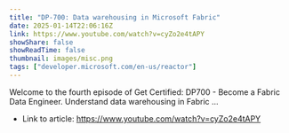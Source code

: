 ```yaml
---
title: "DP-700: Data warehousing in Microsoft Fabric"
date: 2025-01-14T22:06:16Z
link: https://www.youtube.com/watch?v=cyZo2e4tAPY
showShare: false
showReadTime: false
thumbnail: images/misc.png
tags: ["developer.microsoft.com/en-us/reactor"]
---
```

Welcome to the fourth episode of Get Certified: DP700 - Become a Fabric Data Engineer. Understand data warehousing in Fabric ...

- Link to article: https://www.youtube.com/watch?v=cyZo2e4tAPY